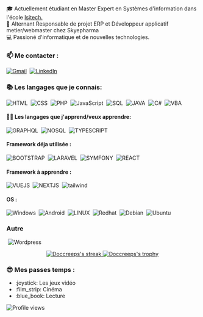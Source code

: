 
🎓 Actuellement étudiant en Master Expert en Systèmes d'information dans l'école <a href="https://www.ecole-isitech.com/" target="_blank">Isitech.</a>  
🔨 Alternant Responsable de projet ERP et Développeur applicatif metier/webmaster chez Skyepharma  
💻 Passioné d'informatique et de nouvelles technologies.  

<!-- https://metrics.lecoq.io/about/Doccreeps-->

### 📫 Me contacter : 
[![Gmail](https://img.shields.io/badge/-GMAIL-D14C2C?style=for-the-badge&logo=gmail&logoColor=white)](mailto:dorian.vericel0546@gmail.com)
&nbsp;[![LinkedIn](https://img.shields.io/badge/-LINKEDIN-1188C6?style=for-the-badge&logo=linkedin&logoColor=white)](https://www.linkedin.com/in/dorian-vericel-576461180/) 

<!--![Anurag's github stats](https://github-readme-stats.vercel.app/api?username=DocCreeps&show_icons=true&theme=gruvbox&count_private=true)  
-->

### :books: Les langages que je connais: 
  ![HTML](https://img.shields.io/badge/-HTML-FA7A3E?style=for-the-badge&logo=HTML5&logoColor=white) 
  &nbsp;![CSS](https://img.shields.io/badge/-CSS-2CCCD1?style=for-the-badge&logo=CSS3&logoColor=white)
  &nbsp;![PHP](https://img.shields.io/badge/-PHP-1B8ECF?style=for-the-badge&logo=PHP&logoColor=white)
  &nbsp;![JavaScript](https://img.shields.io/badge/-JavaScript-EBE148?style=for-the-badge&logo=JavaScript&logoColor=white)
  &nbsp;![SQL](https://img.shields.io/badge/-SQL-14C24B?style=for-the-badge&logo=MySQL&logoColor=white)
  &nbsp;![JAVA](https://img.shields.io/badge/-JAVA-F74B00?style=for-the-badge&logo=JAVA&logoColor=white)
  &nbsp;![C#](https://img.shields.io/badge/c%23%20-%23239120.svg?&style=for-the-badge&logo=c-sharp&logoColor=white)
  &nbsp;![VBA](https://img.shields.io/badge/-VBA-23C458?style=for-the-badge&logo=VBA&logoColor=white)
  <!--![PYTHON](https://img.shields.io/badge/-PYTHON-D8C802?style=for-the-badge&logo=PYTHON&logoColor=white) -->
  <!--bash, bat, c++, vbs -->

#### :man_student: Les langages que j'apprend/veux apprendre: 
  ![GRAPHQL](https://img.shields.io/badge/-GRAPHQL-CF72E1?style=for-the-badge&logo=GRAPHQL&logoColor=white)
  &nbsp;![NOSQL](https://img.shields.io/badge/-NOSQL-02AEC6?style=for-the-badge&logo=NOSQL&logoColor=white) 
  &nbsp;![TYPESCRIPT](https://img.shields.io/badge/-TYPESCRIPT-007CF7?style=for-the-badge&logo=TYPESCRIPT&logoColor=white)  
  
  
#### Framework déja utilisée :  
  ![BOOTSTRAP](https://img.shields.io/badge/-BOOTSTRAP-023e8a?style=for-the-badge&logo=BOOTSTRAP&logoColor=white) 
  &nbsp;![LARAVEL](https://img.shields.io/badge/-LARAVEL-C86A00?style=for-the-badge&logo=LARAVEL&logoColor=white) 
  &nbsp;![SYMFONY](https://img.shields.io/badge/-SYMFONY-007CF7?style=for-the-badge&logo=SYMFONY&logoColor=white) 
  &nbsp;![REACT](https://img.shields.io/badge/-REACT-00C2C8?style=for-the-badge&logo=REACT&logoColor=white) 
  <!-- jquery -->
 #### Framework à apprendre :  
![VUEJS](https://img.shields.io/badge/-VUEJS-52b788?style=for-the-badge&logo=VUEJS&logoColor=white) 
  &nbsp;![NEXTJS](https://img.shields.io/badge/-NEXTJS-d00000?style=for-the-badge&logo=NEXTJS&logoColor=white) 
  &nbsp;![tailwind](https://img.shields.io/badge/-tailwind-b7e4c7?style=for-the-badge&logo=tailwind&logoColor=white)
 <!-- &nbsp;![Nuxt.js](https://img.shields.io/badge/-Nuxtjs-b7e4c7?style=for-the-badge&logo=Nuxtjs&logoColor=white)   -->
  
<!--<a href="https://github.com/anuraghazra/github-readme-stats" >![Top Langs](https://github-readme-stats.vercel.app/api/top-langs/?username=DocCreeps&show_icons=true&theme=gruvbox&count_private=true)</a>  
### Base de données -->


#### OS :  
![Windows](https://img.shields.io/badge/-Windows-07def3?style=for-the-badge&logo=Windows&logoColor=white) 
&nbsp;![Android](https://img.shields.io/badge/-Android-52b788?style=for-the-badge&logo=Android&logoColor=white) 
&nbsp;![LINUX](https://img.shields.io/badge/-Linux-e6f900?style=for-the-badge&logo=Linux&logoColor=black)
&nbsp;![Redhat](https://img.shields.io/badge/-Redhat-f90f00?style=for-the-badge&logo=RedHat&logoColor=white) 
&nbsp;![Debian](https://img.shields.io/badge/-Debian-eaa703?style=for-the-badge&logo=Debian&logoColor=white)
&nbsp;![Ubuntu](https://img.shields.io/badge/-Ubuntu-d9ea03?style=for-the-badge&logo=Ubuntu&logoColor=white)


### Autre  
&nbsp;![Wordpress](https://img.shields.io/badge/-Wordpress-03c7ea?style=for-the-badge&logo=Wordpress&logoColor=white)
<!--- &nbsp;![KaliLinux](https://img.shields.io/badge/-KaliLinux-52b788?style=for-the-badge&logo=KaliLinux&logoColor=white)
### Autre :
raspberry 
arduino
--->
<div name="Stats" align="center">
   <a href="https://git.io/streak-stats">
    <img title="🔥 Get streak stats for your profile" alt="Doccreeps's streak" src="https://github-readme-streak-stats.herokuapp.com/?user=DocCreeps&theme=vue-dark"/>
  </a>
  
  
   <a href="https://github.com/ryo-ma/github-profile-trophy">
      <img title="🔥 Get trophy for your profile" alt="Doccreeps's trophy" src="https://github-profile-trophy.vercel.app/?username=DocCreeps&theme=gruvbox"/>
  </a>  
</div>  

### :sunglasses: Mes passes temps :
<ul>
  <li>:joystick: Les jeux vidéo </li> 
  <li>:film_strip: Cinéma </li> 
  <li>:blue_book:  Lecture </li>
</ul>  

![Profile views](https://gpvc.arturio.dev/DocCreeps)
  
  <!---
https://img.shields.io/badge/node.js%20-%2343853D.svg?&style=for-the-badge&logo=node.js&logoColor=white"
https://img.shields.io/badge/c++%20-%2300599C.svg?&style=for-the-badge&logo=c%2B%2B&logoColor=white
https://img.shields.io/badge/mysql-%2300f.svg?&style=for-the-badge&logo=mysql&logoColor=white
https://img.shields.io/badge/mariadb-%2300f.svg?&style=for-the-badge&logo=mysql&logoColor=white
->
